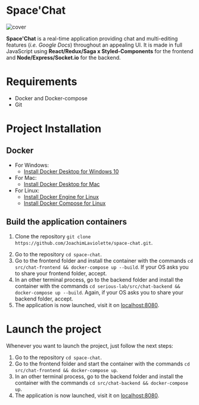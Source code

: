 # Space'Chat

![cover](https://www.pixenli.com/image/8Xqyguo1 "cover")

**Space'Chat** is a real-time application providing chat and multi-editing features (_i.e. Google Docs_) throughout an appealing UI. It is made in full JavaScript using **React/Redux/Saga x Styled-Components** for the frontend and **Node/Express/Socket.io** for the backend.

# Requirements

- Docker and Docker-compose
- Git

# Project Installation

## Docker

- For Windows:
  - [Install Docker Desktop for Windows 10](https://docs.docker.com/docker-for-windows/install/)
- For Mac:
  - [Install Docker Desktop for Mac](https://docs.docker.com/docker-for-mac/install/)
- For Linux:
  - [Install Docker Engine for Linux](https://docs.docker.com/engine/install/)
  - [Install Docker Compose for Linux](https://docs.docker.com/compose/install/)

## Build the application containers

1) Clone the repository `git clone https://github.com/JoachimLaviolette/space-chat.git`.
2. Go to the repository `cd space-chat`.
3. Go to the frontend folder and install the container with the commands `cd src/chat-frontend && docker-compose up --build`. If your OS asks you to share your frontend folder, accept.
4. In an other terminal process, go to the backend folder and install the container with the commands `cd serious-lab/src/chat-backend && docker-compose up --build`. Again, if your OS asks you to share your backend folder, accept.
5. The application is now launched, visit it on [localhost:8080](http://localhost:8080/).

# Launch the project

Whenever you want to launch the project, just follow the next steps:
1. Go to the repository `cd space-chat`.
2. Go to the frontend folder and start the container with the commands `cd src/chat-frontend && docker-compose up`. 
3. In an other terminal process, go to the backend folder and install the container with the commands `cd src/chat-backend && docker-compose up`.
4. The application is now launched, visit it on [localhost:8080](http://localhost:8080/).
